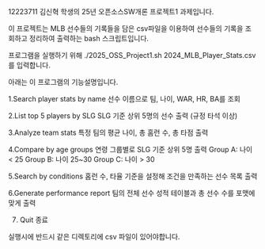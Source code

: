 12223711 김신혁 학생의 25년 오픈소스SW개론 프로젝트1 과제입니다.

이 프로젝트는 MLB 선수들의 기록들을 담은 csv파일을 이용하여 선수들의 기록을 조회하고 정리하여 출력하는 bash 스크립트입니다.

프로그램을 실행하기 위해 ./2025_OSS_Project1.sh 2024_MLB_Player_Stats.csv 를 입력합니다.

아래는 이 프로그램의 기능설명입니다.

1.Search player stats by name
선수 이름으로 팀, 나이, WAR, HR, BA를 조회

2.List top 5 players by SLG
SLG 기준 상위 5명의 선수 출력 (규정 타석 이상)

3.Analyze team stats
특정 팀의 평균 나이, 총 홈런 수, 총 타점 출력

4.Compare by age groups
연령 그룹별로 SLG 기준 상위 5명 출력
Group A: 나이 < 25
Group B: 나이 25~30
Group C: 나이 > 30

5.Search by conditions
홈런 수, 타율 기준을 설정해 조건을 만족하는 선수 목록 출력

6.Generate performance report
팀의 전체 선수 성적 테이블과 총 선수 수를 포맷에 맞게 출력

7. Quit
종료

실행시에 반드시 같은 디렉토리에 csv 파일이 있어야합니다.
